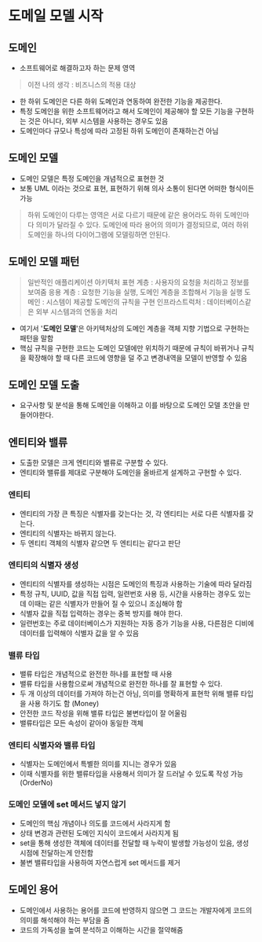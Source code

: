 # 도메일 모델 시작

## 도메인

* 소프트웨어로 해결하고자 하는 문제 영역

> 이전 나의 생각 : 비즈니스의 적용 대상

* 한 하위 도메인은 다른 하위 도메인과 연동하여 완전한 기능을 제공한다.
* 특정 도메인을 위한 소프트웨어라고 해서 도메인이 제공해야 할 모든 기능을 구현하는 것은 아니다, 외부 시스템을 사용하는 경우도 있음
* 도메인마다 규모나 특성에 따라 고정된 하위 도메인이 존재하는건 아님

## 도메인 모델

* 도메인 모델은 특정 도메인을 개념적으로 표현한 것
* 보통 UML 이라는 것으로 표현, 표현하기 위해 의사 소통이 된다면 어떠한 형식이든 가능

> 하위 도메인이 다루는 영역은 서로 다르기 때문에 같은 용어라도 하위 도메인마다 의미가 달라질 수 있다.
> 도메인에 따라 용어의 의미가 결정되므로, 여러 하위 도메인을 하나의 다이어그램에 모델링하면 안된다.

## 도메인 모델 패턴

> 일반적인 애플리케이션 아키텍처
> 표현 계층 : 사용자의 요청을 처리하고 정보를 보여줌
> 응용 계층 : 요청한 기능을 실행, 도메인 계층을 조합해서 기능을 실행
> 도메인 : 시스템이 제공할 도메인의 규칙을 구현
> 인프라스트럭처 : 데이터베이스같은 외부 시스템과의 연동을 처리

* 여기서 '**도메인 모델**'은 아키텍처상의 도메인 계층을 객체 지향 기법으로 구현하는 패턴을 말함
* 핵심 규칙을 구현한 코드는 도메인 모델에만 위치하기 때문에 규칙이 바뀌거나 규칙을 확장해야 할 때 다른 코드에 영향을 덜 주고 변경내역을 모델이 반영할 수 있음

## 도메인 모델 도출

* 요구사항 및 분석을 통해 도메인을 이해하고 이를 바탕으로 도메인 모델 초안을 만들어야한다.

## 엔티티와 밸류

* 도출한 모델은 크게 엔티티와 밸류로 구분할 수 있다.
* 엔티티와 밸류를 제대로 구분해야 도메인을 올바르게 설계하고 구현할 수 있다.

### 엔티티

* 엔티티의 가장 큰 특징은 식별자를 갖는다는 것, 각 엔티티는 서로 다른 식별자를 갖는다.
* 엔티티의 식별자는 바뀌지 않는다.
* 두 엔티티 객체의 식별자 같으면 두 엔티티는 같다고 판단

### 엔티티의 식별자 생성

* 엔티티의 식별자를 생성하는 시점은 도메인의 특징과 사용하는 기술에 따라 달라짐
* 특정 규칙, UUID, 값을 직접 입력, 일련번호 사용 등, 시간을 사용하는 경우도 있는데 이때는 같은 식별자가 만들어 질 수 있으니 조심해야 함
* 식별자 값을 직접 입력하는 경우는 중복 방지를 해야 한다.
* 일련번호는 주로 데이터베이스가 지원하는 자동 증가 기능을 사용, 다른점은 디비에 데이터를 입력해야 식별자 값을 알 수 있음

### 밸류 타입

* 밸류 타입은 개념적으로 완전한 하나를 표현할 때 사용
* 밸류 타입을 사용함으로써 개념적으로 완전한 하나를 잘 표현할 수 있다.
* 두 개 이상의 데이터를 가져야 하는건 아님, 의미를 명확하게 표현학 위해 밸류 타입을 사용 하기도 함 (Money)
* 안전한 코드 작성을 위해 밸류 타입은 불변타입이 잘 어울림
* 밸류타입은 모든 속성이 같아야 동일한 객체

### 엔티티 식별자와 밸류 타입

* 식별자는 도메인에서 특별한 의미를 지니는 경우가 있음
* 이때 식별자를 위한 밸류타입을 사용해서 의미가 잘 드러날 수 있도록 작성 가능 (OrderNo)

### 도메인 모델에 set 메서드 넣지 않기

* 도메인의 핵심 개념이나 의도를 코드에서 사라지게 함
* 상태 변경과 관련된 도메인 지식이 코드에서 사라지게 됨
* set을 통해 생성한 객체에 데이터를 전달할 때 누락이 발생할 가능성이 있음, 생성 시점에 전달하는게 안전함
* 불변 밸류타입을 사용하여 자연스럽게 set 메서드를 제거

## 도메인 용어

* 도메인에서 사용하는 용어를 코드에 반영하지 않으면 그 코드는 개발자에게 코드의 의미를 해석해야 하는 부담을 줌
* 코드의 가독성을 높여 분석하고 이해하는 시간을 절약해줌


